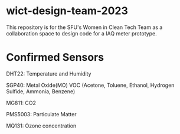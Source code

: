 # wict-design-team-2023
This repository is for the SFU's Women in Clean Tech Team as a collaboration space to design code for a IAQ meter prototype.

# Confirmed Sensors
  
  DHT22: Temperature and Humidity
  
  SGP40: Metal Oxide(MO) VOC (Acetone, Toluene, Ethanol, Hydrogen Sulfide, Ammonia, Benzene)
 
  MG811: CO2
  
  PMS5003: Particulate Matter
  
  MQ131: Ozone concentration
